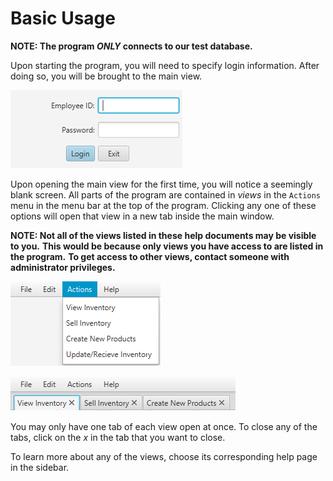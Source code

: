 # Basic Usage

**NOTE: The program *ONLY* connects to our test database.**

Upon starting the program, you will need to specify login information. After doing
 so, you will be brought to the main view.

![Login View][3]

Upon opening the main view for the first time, you will notice a seemingly blank screen.
 All parts of the program are contained in *views* in the `Actions` menu in the menu
 bar at the top of the program. Clicking any one of these options will open that
 view in a new tab inside the main window.

**NOTE: Not all of the views listed in these help documents may be visible to you.**
 **This would be because only views you have access to are listed in the program.**
 **To get access to other views, contact someone with administrator privileges.**

![Menu Bar with Actions Menu expanded][1]

![Open Tabs][2]

You may only have one tab of each view open at once. To close any of the tabs,
 click on the *x* in the tab that you want to close.

To learn more about any of the views, choose its corresponding help page in the sidebar.

[1]: img/menubar.png "Menu Bar with Actions Menu expanded"
[2]: img/tabview.png "Open Tabs"
[3]: img/login.png "Login View"
